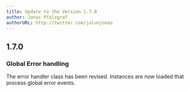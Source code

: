 ```yaml
---
title: Update to the Version 1.7.0
author: Jonas Pfalzgraf
authorURL: http://twitter.com/jolunjonas
---
```



## 1.7.0

### Global Error handling

The error handler class has been revised. Instances are now loaded that process global error events.
